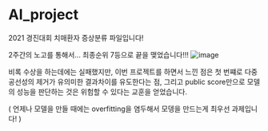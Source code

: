 # AI_project
2021 경진대회 치매환자 증상분류 파일입니다!

2주간의 노고를 통해서... 최종순위 7등으로 끝을 맺었습니다!!!
![image](https://user-images.githubusercontent.com/62205971/124353445-8f4b6500-dc41-11eb-8b48-2c527e9e433a.png)

비록 수상을 하는데에는 실패했지만, 이번 프로젝트를 하면서 느낀 점은 첫 번쨰로 다중공선성의 제거가 유의미한 결과차이를 유도한다는 점,
그리고 public score만으로 모델의 성능을 판단하는 것은 위험할 수 있다는 교훈을 얻었습니다.

( 언제나 모델을 만들 때에는 overfitting을 염두해서 모뎅을 만드는게 최우선 과제입니다! )
